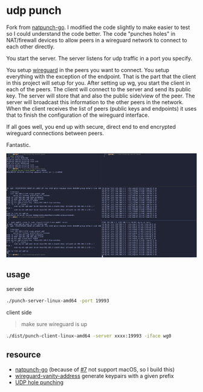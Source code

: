 # udp punch

Fork from [natpunch-go](https://github.com/malcolmseyd/natpunch-go). 
I modified the code slightly to make easier to test so 
I could understand the code better.
The code "punches holes" in NAT/firewall devices to allow peers in a
wireguard network to connect to each other directly.

You start the server. The server listens for udp traffic in a port you 
specify. 

You setup [wireguard](https://www.wireguard.com/quickstart/) in the peers
you want to connect. You setup everything with the exception of the endpoint.
That is the part that the client in this project will setup for you. After
setting up wg, you start the client in each of the peers. The client will 
connect to the server and send its public key. The server will store that 
and also the public side/view of the peer. The server will broadcast this 
information to the other peers in the network. When the client receives the 
list of peers (public keys and endpoints) it uses that to finish the configuration
of the wireguard interface. 

If all goes well, you end up with secure, direct end to end encrypted wireguard
connections between peers. 

Fantastic.

![](wg-tmux.png)

## usage

server side

```bash
./punch-server-linux-amd64 -port 19993
```

client side

> make sure wireguard is up

```bash
./dist/punch-client-linux-amd64 -server xxxx:19993 -iface wg0
```

## resource

- [natpunch-go](https://github.com/malcolmseyd/natpunch-go) (because of [#7](https://github.com/malcolmseyd/natpunch-go/issues/7) not support macOS, so I build this)
- [wireguard-vanity-address](https://github.com/yinheli/wireguard-vanity-address) generate keypairs with a given prefix
- [UDP hole punching](https://en.wikipedia.org/wiki/UDP_hole_punching)
